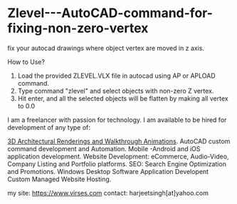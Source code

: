 # Zlevel---AutoCAD-command-for-fixing-non-zero-vertex
fix your autocad drawings where object vertex are moved in z axis.

How to Use?
1. Load the provided ZLEVEL.VLX file in autocad using AP or APLOAD command.
2. Type command "zlevel" and select objects with non-zero Z vertex.
3. Hit enter, and all the selected objects will be flatten by making all vertex to 0.0

I am a freelancer with passion for technology. 
I am available to be hired for development of any type of:

<a href="https://www.virses.com">3D Architectural Renderings and Walkthrough Animations</a>.
AutoCAD custom command development and Automation.
Mobile -Android and iOS application development.
Website Development: eCommerce, Audio-Video, Company Listing and Portfolio platforms.
SEO: Search Engine Optimization and Promotions.
Windows Desktop Software Application Developent Custom Managed Website Hosting.

my site: https://www.virses.com
contact: harjeetsingh[at]yahoo.com

